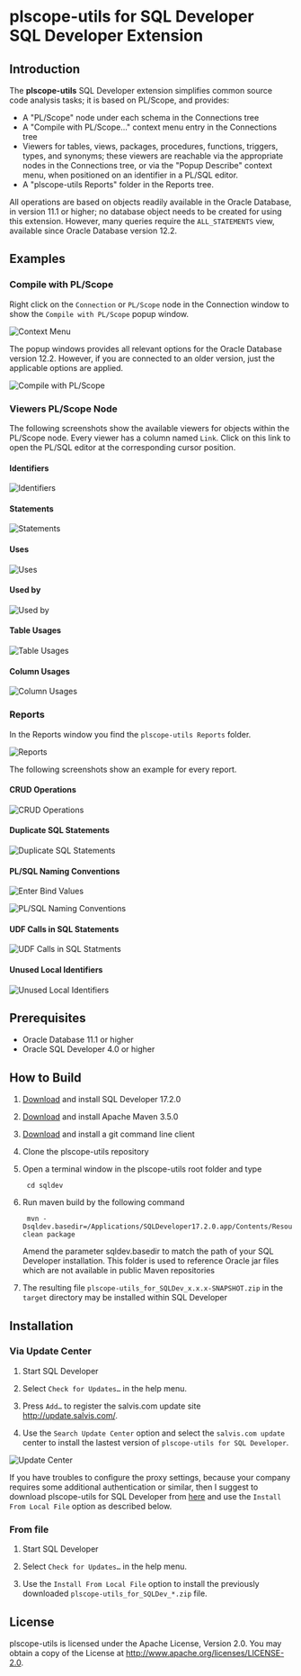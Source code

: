 # plscope-utils for SQL Developer<br/>SQL Developer Extension

## Introduction

The **plscope-utils** SQL Developer extension simplifies common source code analysis tasks; it is based on PL/Scope, and provides:

- A "PL/Scope" node under each schema in the Connections tree
- A "Compile with PL/Scope..." context menu entry in the Connections tree
- Viewers for tables, views, packages, procedures, functions, triggers, types, and synonyms; these viewers are reachable via the appropriate nodes in the Connections tree, or via the "Popup Describe" context menu, when positioned on an identifier in a PL/SQL editor.
- A "plscope-utils Reports" folder in the Reports tree.

All operations are based on objects readily available in the Oracle Database, in version 11.1 or higher; no database object needs to be created for using this extension. However, many queries require the `ALL_STATEMENTS` view, available since Oracle Database version 12.2.

## Examples

### Compile with PL/Scope

Right click on the `Connection` or `PL/Scope` node in the Connection window to show the `Compile with PL/Scope` popup window.

![Context Menu](images/plscope-utils-context-menu.png)

The popup windows provides all relevant options for the Oracle Database version 12.2. However, if you are connected to an older version, just the applicable options are applied.

![Compile with PL/Scope](images/plscope-utils-compile-with-plscope.png)

### Viewers PL/Scope Node

The following screenshots show the available viewers for objects within the PL/Scope node. Every viewer has a column named `Link`. Click on this link to open the PL/SQL editor at the corresponding cursor position.

#### Identifiers

![Identifiers](images/plscope-utils-1-identifiers.png)

#### Statements

![Statements](images/plscope-utils-2-statements.png)

#### Uses

![Uses](images/plscope-utils-3-uses.png)

#### Used by

![Used by](images/plscope-utils-4-used-by.png)

#### Table Usages

![Table Usages](images/plscope-utils-5-table-usages.png)

#### Column Usages

![Column Usages](images/plscope-utils-6-column-usages.png)

### Reports

In the Reports window you find the `plscope-utils Reports` folder.

![Reports](images/plscope-utils-reports.png)

The following screenshots show an example for every report.

#### CRUD Operations

![CRUD Operations](images/plscope-utils-crud-operations-report.png)

#### Duplicate SQL Statements

![Duplicate SQL Statements](images/plscope-utils-duplicate-sql-statements-report.png)

#### PL/SQL Naming Conventions

![Enter Bind Values](images/plscope-utils-plsql-naming-conventions-report-binds.png)

![PL/SQL Naming Conventions](images/plscope-utils-plsql-naming-conventions-report.png)

#### UDF Calls in SQL Statements

![UDF Calls in SQL Statments](images/plscope-utils-udf-calls-in-sql-statements-report.png)

#### Unused Local Identifiers

![Unused Local Identifiers](images/plscope-utils-unused-local-identifiers-report.png)

## Prerequisites

* Oracle Database 11.1 or higher
* Oracle SQL Developer 4.0 or higher

## How to Build

1. [Download](http://www.oracle.com/technetwork/developer-tools/sql-developer/downloads/index.html) and install SQL Developer 17.2.0
2. [Download](https://maven.apache.org/download.cgi) and install Apache Maven 3.5.0
3. [Download](https://git-scm.com/downloads) and install a git command line client
4. Clone the plscope-utils repository
5. Open a terminal window in the plscope-utils root folder and type

		cd sqldev

6. Run maven build by the following command

		mvn -Dsqldev.basedir=/Applications/SQLDeveloper17.2.0.app/Contents/Resources/sqldeveloper clean package

	Amend the parameter sqldev.basedir to match the path of your SQL Developer installation. This folder is used to reference Oracle jar files which are not available in public Maven repositories
7. The resulting file ```plscope-utils_for_SQLDev_x.x.x-SNAPSHOT.zip``` in the ```target``` directory may be installed within SQL Developer

## Installation

### Via Update Center

1. Start SQL Developer

2. Select ```Check for Updates…``` in the help menu.

3. Press ```Add…``` to register the salvis.com update site http://update.salvis.com/.

4. Use the ```Search Update Center``` option and select the ```salvis.com update``` center to install the lastest version of ```plscope-utils for SQL Developer```.

![Update Center](images/salvis-update-center.png)

If you have troubles to configure the proxy settings, because your company requires some additional authentication or similar, then I suggest to download plscope-utils for SQL Developer from [here](https://github.com/PhilippSalvisberg/plscope-utils/releases) and use the `Install From Local File` option as described below.

### From file

1. Start SQL Developer

2. Select ```Check for Updates…``` in the help menu.

3. Use the ```Install From Local File``` option to install the previously downloaded ```plscope-utils_for_SQLDev_*.zip``` file.

## License

plscope-utils is licensed under the Apache License, Version 2.0. You may obtain a copy of the License at <http://www.apache.org/licenses/LICENSE-2.0>.

